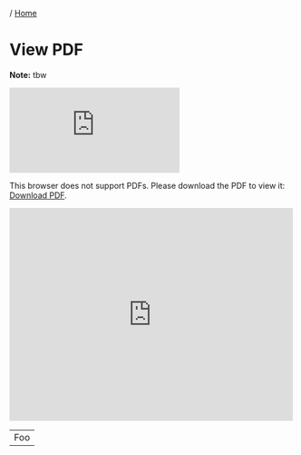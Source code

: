 / [Home](index.md)

# View PDF

**Note:** tbw

<object data="http://africau.edu/images/default/sample.pdf" type="application/pdf" width="700px" height="700px">
    <embed src="http://africau.edu/images/default/sample.pdf">
        <p>This browser does not support PDFs. Please download the PDF to view it: <a href="http://africau.edu/images/default/sample.pdf">Download PDF</a>.</p>
    </embed>
</object>


<embed src="http://africau.edu/images/default/sample.pdf" width="500" height="375" type="application/pdf">

<table>
    <tr>
        <td>Foo</td>
    </tr>
</table>
